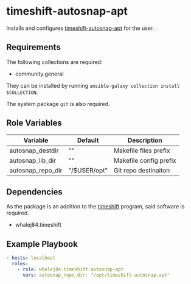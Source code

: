 timeshift-autosnap-apt
=========

Installs and configures [timeshift-autosnap-apt](https://github.com/wmutschl/timeshift-autosnap-apt) for the user.

Requirements
------------

The following collections are required:

- community.general

They can be installed by running `ansible-galaxy collection install $COLLECTION`.

The system package `git` is also required.

Role Variables
--------------

| Variable            | Default      | Description            |
| ------------------- | ------------ | ---------------------- |
| autosnap\_destdir   | ""           | Makefile files prefix  |
| autosnap\_lib\_dir  | ""           | Makefile config prefix |
| autosnap\_repo\_dir | "/$USER/opt" | Git repo destinaiton   |

Dependencies
------------

As the package is an addition to the [timeshift](https://github.com/linuxmint/timeshift) program, said software is required.

- whalej84.timeshift

Example Playbook
----------------

```yaml
- hosts: localhost
  roles:
    - role: whalej84.timeshift-autosnap-apt
      vars: autosnap_repo_dir: "/opt/timeshift-autosnap-apt"
```

